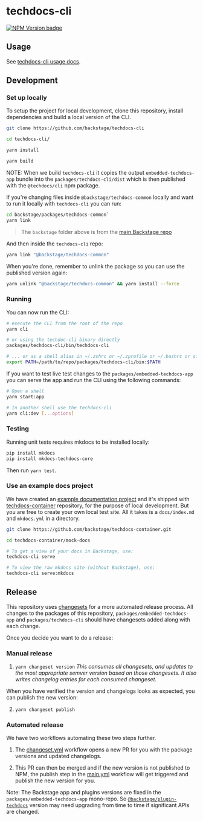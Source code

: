 # techdocs-cli

[![NPM Version badge](https://img.shields.io/npm/v/@techdocs/cli)](https://www.npmjs.com/package/@techdocs/cli)

## Usage

See [techdocs-cli usage docs](docs/README.md).

## Development

### Set up locally

To setup the project for local development, clone this repository, install
dependencies and build a local version of the CLI.

```sh
git clone https://github.com/backstage/techdocs-cli

cd techdocs-cli/

yarn install

yarn build
```

NOTE: When we build `techdocs-cli` it copies the output `embedded-techdocs-app`
bundle into the `packages/techdocs-cli/dist` which is then published with the
`@techdocs/cli` npm package.

If you're changing files inside `@backstage/techdocs-common` locally and want to run it locally with `techdocs-cli` you can run:

```sh
cd backstage/packages/techdocs-common`
yarn link
```

> The `backstage` folder above is from the [main Backstage repo](https://github.com/backstage/backstage)

And then inside the `techdocs-cli` repo:

```sh
yarn link "@backstage/techdocs-common"
```

When you're done, remember to unlink the package so you can use the published version again:

```sh
yarn unlink "@backstage/techdocs-common" && yarn install --force
```

### Running

You can now run the CLI:

```sh
# execute the CLI from the root of the repo
yarn cli

# or using the techdoc-cli binary directly
packages/techdocs-cli/bin/techdocs-cli

# ... or as a shell alias in ~/.zshrc or ~/.zprofile or ~/.bashrc or similar
export PATH=/path/to/repo/packages/techdocs-cli/bin:$PATH
```

If you want to test live test changes to the `packages/embedded-techdocs-app`
you can serve the app and run the CLI using the following commands:

```sh
# Open a shell
yarn start:app

# In another shell use the techdocs-cli
yarn cli:dev [...options]
```

### Testing

Running unit tests requires mkdocs to be installed locally:

```sh
pip install mkdocs
pip install mkdocs-techdocs-core
```

Then run `yarn test`.

### Use an example docs project

We have created an [example documentation project](https://github.com/backstage/techdocs-container/tree/main/mock-docs) and it's shipped with [techdocs-container](https://github.com/backstage/techdocs-container) repository, for the purpose of local development. But you are free to create your own local test site. All it takes is a `docs/index.md` and `mkdocs.yml` in a directory.

```sh
git clone https://github.com/backstage/techdocs-container.git

cd techdocs-container/mock-docs

# To get a view of your docs in Backstage, use:
techdocs-cli serve

# To view the raw mkdocs site (without Backstage), use:
techdocs-cli serve:mkdocs
```

## Release

This repository uses [changesets](https://github.com/atlassian/changesets) for a more automated release process. All changes to the packages of this repository, `packages/embedded-techdocs-app` and `packages/techdocs-cli` should have changesets added along with each change.

Once you decide you want to do a release: 

### Manual release
1. `yarn changeset version`
_This consumes all changesets, and updates to the most appropriate semver version based on those changesets. It also writes changelog entries for each consumed changeset._

When you have verified the version and changelogs looks as expected, you can publish the new version:

2. `yarn changeset publish`

### Automated release
We have two workflows automating these two steps further. 

1. The [changeset.yml](https://github.com/backstage/techdocs-cli/blob/main/.github/workflows/changeset.yml) workflow opens a new PR for you with the package versions and updated changelogs. 

2. This PR can then be merged and if the new version is not published to NPM, the publish step in the [main.yml](https://github.com/backstage/techdocs-cli/blob/main/.github/workflows/main.yml#L41) workflow will get triggered and publish the new version for you. 

Note: The Backstage app and plugins versions are fixed in the `packages/embedded-techdocs-app` mono-repo. So [`@backstage/plugin-techdocs`](https://github.com/backstage/techdocs-cli/blob/main/packages/embedded-techdocs-app/package.json) version may need upgrading from time to time if significant APIs are changed.
